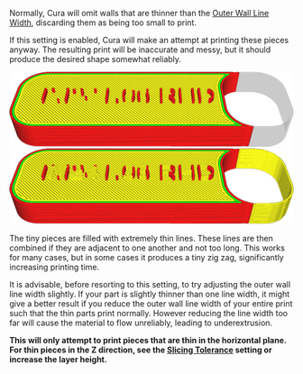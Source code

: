 Normally, Cura will omit walls that are thinner than the [Outer Wall Line Width](../resolution/wall_line_width_0.md), discarding them as being too small to print.

If this setting is enabled, Cura will make an attempt at printing these pieces anyway. The resulting print will be inaccurate and messy, but it should produce the desired shape somewhat reliably.

![Some parts are too thin to print](../images/fill_outline_gaps_disabled.png)
![With this setting enabled, even thin parts will get printed](../images/fill_outline_gaps_enabled.png)

The tiny pieces are filled with extremely thin lines. These lines are then combined if they are adjacent to one another and not too long. This works for many cases, but in some cases it produces a tiny zig zag, significantly increasing printing time.

It is advisable, before resorting to this setting, to try adjusting the outer wall line width slightly. If your part is slightly thinner than one line width, it might give a better result if you reduce the outer wall line width of your entire print such that the thin parts print normally. However reducing the line width too far will cause the material to flow unreliably, leading to underextrusion.

**This will only attempt to print pieces that are thin in the horizontal plane. For thin pieces in the Z direction, see the [Slicing Tolerance](../experimental/slicing_tolerance.md) setting or increase the layer height.**